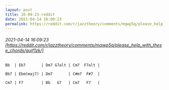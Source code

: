 ```yaml
---
layout: post
title: 16-09-23-reddit
date: 2021-04-14 16:09:23
permalink: https://reddit.com/r/jazztheory/comments/mqwp5q/please_help_with_these_chords/gujf1zk/
---
```


###### 2021-04-14 16:09:23 [https://reddit.com/r/jazztheory/comments/mqwp5q/please_help_with_these_chords/gujf1zk/]
    Bb  | Eb7       | Dm7 G7alt | Cm7  F7alt |
    
    Bb7 | Ebm(maj7) | Dm7       | C#m7  F#7  |
    
    Cm7 | F7        | Bb   G7   | Cm7   F7   |
